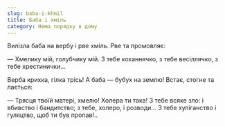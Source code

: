 ```yaml
---
slug: baba-i-khmil
title: Баба і хміль
category: Нема порядку в дому
---
```

Вилізла баба на вербу і рве хміль. Рве та промовляє:

— Хмелику мій, голубчику мій. З тебе коханнячко, з тебе весіллячко, з тебе хрестинички…

Верба крихка, гілка трісь! А баба — бубух на землю! Встає, стогне та лається:

— Трясця твоїй матері, хмелю! Холера ти така! З тебе всяке зло: і вбивство і бандитство; з тебе, холеро, і розводи… З тебе хуліганство і гуляцтво, щоб ти був пропав!..
